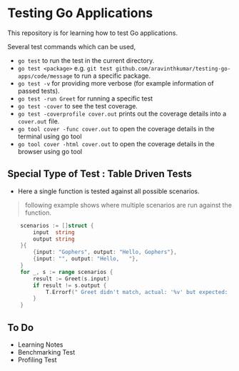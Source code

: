 # Testing Go Applications
This repository is for learning how to test Go applications.

Several test commands which can be used,

- `go test` to run the test in the current directory.
- `go test <package>` e.g. `git test github.com/aravinthkumar/testing-go-apps/code/message` to run a specific package.
- `go test -v` for providing more verbose (for example information of passed tests).
- `go test -run Greet` for running a specific test
- `go test -cover` to see the test coverage.
- `go test -coverprofile cover.out` prints out the coverage details into a `cover.out` file.
- `go tool cover -func cover.out` to open the coverage details in the terminal using go tool
- `go tool cover -html cover.out` to open the coverage details in the browser using go tool

## Special Type of Test : Table Driven Tests

- Here a single function is tested against all possible scenarios.

> following example shows where multiple scenarios are run against the function.

```go 
	scenarios := []struct {
		input  string
		output string
	}{
		{input: "Gophers", output: "Hello, Gophers"},
		{input: "", output: "Hello,   "},
	}
	for _, s := range scenarios {
		result := Greet(s.input)
		if result != s.output {
			T.Errorf(" Greet didn't match, actual: '%v' but expected: '%v'", result, s.output)
		}
	}
```


##  To Do 

- Learning Notes
- Benchmarking Test
- Profiling Test


  

